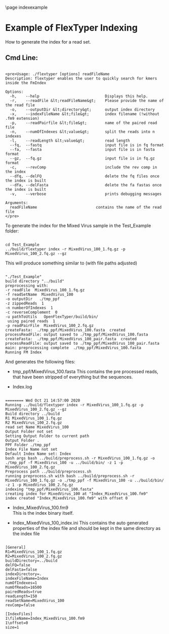 \page indexexample 
# Example of FlexTyper Indexing

How to generate the index for a read set. 


## Cmd Line: 
~~~~~~~~~~~~~~~~~~~~~{.html}

<pre>Usage: ./flextyper [options] readFileName
Description: flextyper enables the user to quickly search for kmers inside the FmIndex

Options:
  -h, 	 --help                     		Displays this help.
  -r, 	 --readFile &lt;readFileName&gt;  	Please provide the name of the read file
  -o, 	 --outputDir &lt;directory&gt;     	output index directory
  -x, 	 --indexFileName &lt;file&gt;     	index filename (!without .fm9 extension)
  -p, 	 --readPairfile &lt;file&gt;      	name of the paired read file
  -n, 	 --numOfIndexes &lt;value&gt;    	split the reads into n indexes
  -l, 	 --readLength &lt;value&gt;      	read length
  --fq,  --fastq                  			input file is in fq format
  --fa,  --fasta                  			input file is in fasta format
  --gz,  --fq.gz                  			input file is in fq.gz format
  -c, 	 --revComp                  		include the rev comp in the index
  --dfq, --delFQ                 			delete the fq files once the index is built
  --dfa, --delFasta              			delete the fa fastas once the index is built
  -v, 	 --verbose                  		prints debugging messages

Arguments:
  readFileName                   		contains the name of the read file
</pre>

~~~~~~~~~~~~~~~~~~~~~

To generate the index for the Mixed Virus sample in the Test_Example folder: 
~~~~~~~~~~~~~~~~~~~~~

cd Test_Example
../build/flextyper index -r MixedVirus_100_1.fq.gz -p MixedVirus_100_2.fq.gz --gz 

~~~~~~~~~~~~~~~~~~~~~

This will produce something similar to (with file paths adjusted)
~~~~~~~~~~~~~~~~~~~~~{.sh}

"./Test_Example"
build directory "../build"
preprocessing with: 
-r readFile  MixedVirus_100_1.fq.gz
-f readSetName  MixedVirus_100
-o outputDir   ./tmp_ppf
-z zippedReads  1
-n numberOfIndexes  1
-c reverseComplement  0
-u pathToUtils   OpenFlexTyper/build/bin/
 using paired reads  1
-p readPairFile  MixedVirus_100_2.fq.gz
createFasta:  ./tmp_ppf/MixedVirus_100.fasta  created
processReadFile: output saved to ./tmp_ppf/MixedVirus_100.fasta
createFasta:  ./tmp_ppf/MixedVirus_100_pair.fasta  created
processReadFile: output saved to ./tmp_ppf/MixedVirus_100_pair.fasta
main: preprocessing complete  ./tmp_ppf/MixedVirus_100.fasta
Running FM Index

~~~~~~~~~~~~~~~~~~~~~

And generates the following files: 

- tmp_ppf/MixedVirus_100.fasta 
This contains the pre processed reads, that have been stripped of everything but the sequences. 

- Index.log    
~~~~~~~~~~~~~~~~~~~~~

======== Wed Oct 21 14:57:00 2020
Running ../build/flextyper index -r MixedVirus_100_1.fq.gz -p MixedVirus_100_2.fq.gz --gz 
Build directory ../build
R1 MixedVirus_100_1.fq.gz
R2 MixedVirus_100_2.fq.gz
read set Name MixedVirus_100
Output Folder not set
Setting Output Folder to current path
Output Folder .
PPF Folder ./tmp_ppf
Index File Name not set
Default Index Name set: Index
bash args bash ../build/preprocess.sh -r MixedVirus_100_1.fq.gz -o ./tmp_ppf -f MixedVirus_100 -u ../build/bin/ -z 1 -p MixedVirus_100_2.fq.gz
Preprocess path ../build/preprocess.sh
running preprocess.sh with bash ../build/preprocess.sh -r MixedVirus_100_1.fq.gz -o ./tmp_ppf -f MixedVirus_100 -u ../build/bin/ -z 1 -p MixedVirus_100_2.fq.gz
indexing "tmp_ppf/MixedVirus_100.fasta"
creating index for MixedVirus_100 at "Index_MixedVirus_100.fm9"
index created "Index_MixedVirus_100.fm9" with offset 0

~~~~~~~~~~~~~~~~~~~~~


- Index_MixedVirus_100.fm9           
This is the index binary itself. 


- Index_MixedVirus_100_index.ini
This contains the auto generated properties of the index file and should be kept in the same directory as the index file 
~~~~~~~~~~~~~~~~~~~~~

[General]
R1=MixedVirus_100_1.fq.gz
R2=MixedVirus_100_2.fq.gz
buildDirectory=../build
delFQ=false
delFasta=false
indexDirectory=.
indexFileName=Index
numOfIndexes=1
numOfReads=16500
pairedReads=true
readLength=150
readSetName=MixedVirus_100
revComp=false

[IndexFiles]
1\fileName=Index_MixedVirus_100.fm9
1\offset=0
size=1

~~~~~~~~~~~~~~~~~~~~~